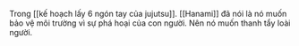 Trong [[kế hoạch lấy 6 ngón tay của jujutsu]]. [[Hanami]] đã nói là nó muốn bảo vệ môi trường vì sự phá hoại của con người. Nên nó muốn thanh tẩy loài người.